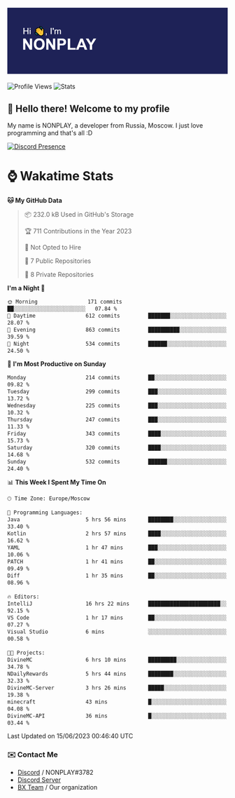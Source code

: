![Discord Presence](./header.png)
<br></br>
![Profile Views](https://komarev.com/ghpvc/?username=NONPLAYT&color=blue&style=for-the-badge)
![Stats](https://img.shields.io/badge/0%25-OPTIMIZED-orange?style=for-the-badge)


## :wave: Hello there! Welcome to my profile

My name is NONPLAY, a developer from Russia, Moscow. I just love programming and that's all :D

[![Discord Presence](https://lanyard.cnrad.dev/api/597087584090587177)](https://discord.com/users/597087584090587177) 

# ⌚ Wakatime Stats

<!--START_SECTION:waka-->
**🐱 My GitHub Data** 

> 📦 232.0 kB Used in GitHub's Storage 
 > 
> 🏆 711 Contributions in the Year 2023
 > 
> 🚫 Not Opted to Hire
 > 
> 📜 7 Public Repositories 
 > 
> 🔑 8 Private Repositories 
 > 
**I'm a Night 🦉** 

```text
🌞 Morning                171 commits         ██░░░░░░░░░░░░░░░░░░░░░░░   07.84 % 
🌆 Daytime                612 commits         ███████░░░░░░░░░░░░░░░░░░   28.07 % 
🌃 Evening                863 commits         ██████████░░░░░░░░░░░░░░░   39.59 % 
🌙 Night                  534 commits         ██████░░░░░░░░░░░░░░░░░░░   24.50 % 
```
📅 **I'm Most Productive on Sunday** 

```text
Monday                   214 commits         ██░░░░░░░░░░░░░░░░░░░░░░░   09.82 % 
Tuesday                  299 commits         ███░░░░░░░░░░░░░░░░░░░░░░   13.72 % 
Wednesday                225 commits         ███░░░░░░░░░░░░░░░░░░░░░░   10.32 % 
Thursday                 247 commits         ███░░░░░░░░░░░░░░░░░░░░░░   11.33 % 
Friday                   343 commits         ████░░░░░░░░░░░░░░░░░░░░░   15.73 % 
Saturday                 320 commits         ████░░░░░░░░░░░░░░░░░░░░░   14.68 % 
Sunday                   532 commits         ██████░░░░░░░░░░░░░░░░░░░   24.40 % 
```


📊 **This Week I Spent My Time On** 

```text
🕑︎ Time Zone: Europe/Moscow

💬 Programming Languages: 
Java                     5 hrs 56 mins       ████████░░░░░░░░░░░░░░░░░   33.40 % 
Kotlin                   2 hrs 57 mins       ████░░░░░░░░░░░░░░░░░░░░░   16.62 % 
YAML                     1 hr 47 mins        ███░░░░░░░░░░░░░░░░░░░░░░   10.06 % 
PATCH                    1 hr 41 mins        ██░░░░░░░░░░░░░░░░░░░░░░░   09.49 % 
Diff                     1 hr 35 mins        ██░░░░░░░░░░░░░░░░░░░░░░░   08.96 % 

🔥 Editors: 
IntelliJ                 16 hrs 22 mins      ███████████████████████░░   92.15 % 
VS Code                  1 hr 17 mins        ██░░░░░░░░░░░░░░░░░░░░░░░   07.27 % 
Visual Studio            6 mins              ░░░░░░░░░░░░░░░░░░░░░░░░░   00.58 % 

🐱‍💻 Projects: 
DivineMC                 6 hrs 10 mins       █████████░░░░░░░░░░░░░░░░   34.78 % 
NDailyRewards            5 hrs 44 mins       ████████░░░░░░░░░░░░░░░░░   32.33 % 
DivineMC-Server          3 hrs 26 mins       █████░░░░░░░░░░░░░░░░░░░░   19.38 % 
minecraft                43 mins             █░░░░░░░░░░░░░░░░░░░░░░░░   04.08 % 
DivineMC-API             36 mins             █░░░░░░░░░░░░░░░░░░░░░░░░   03.44 % 
```


 Last Updated on 15/06/2023 00:46:40 UTC
<!--END_SECTION:waka-->

### ✉️ Contact Me

- [Discord](https://discord.com/users/597087584090587177) / NONPLAY#3782
- [Discord Server](https://discord.gg/p7cxhw7E2M)
- [BX Team](https://github.com/BX-Team) / Our organization
